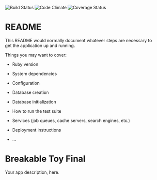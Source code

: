 ![Build Status](https://codeship.com/projects/f7dd2ab0-76c9-0134-78ea-72db67b0714c/status?branch=master)
![Code Climate](https://codeclimate.com/github/Pete-Eichman/Breakable-Toy.png)
![Coverage Status](https://coveralls.io/repos/Pete-Eichman/Breakable-Toy/badge.png)

# README

This README would normally document whatever steps are necessary to get the
application up and running.

Things you may want to cover:

* Ruby version

* System dependencies

* Configuration

* Database creation

* Database initialization

* How to run the test suite

* Services (job queues, cache servers, search engines, etc.)

* Deployment instructions

* ...
# Breakable Toy Final
Your app description, here.
